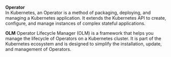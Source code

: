 **Operator**  
In Kubernetes, an Operator is a method of packaging, deploying, and managing a Kubernetes application. 
It extends the Kubernetes API to create, configure, and manage instances of complex stateful applications.


**OLM**
Operator Lifecycle Manager (OLM) is a framework that helps you manage the lifecycle of Operators on a Kubernetes cluster. 
It is part of the Kubernetes ecosystem and is designed to simplify the installation, update, and management of Operators.


